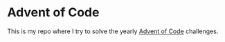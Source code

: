 # Advent of Code

This is my repo where I try to solve the yearly [Advent of Code](https://adventofcode.com) challenges. 
